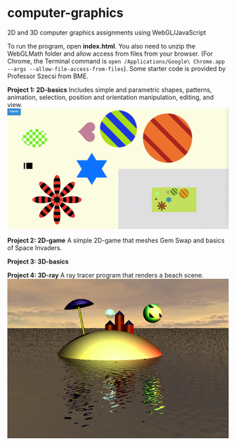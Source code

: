 # computer-graphics
2D and 3D computer graphics assignments using WebGL/JavaScript

To run the program, open **index.html**. You also need to unzip the WebGLMath folder and allow access from files from your browser. (For Chrome, the Terminal command is `open /Applications/Google\ Chrome.app --args --allow-file-access-from-files`). Some starter code is provided by Professor Szecsi from BME.

**Project 1: 2D-basics**
Includes simple and parametric shapes, patterns, animation, selection, position and orientation manipulation, editing, and view.
![Screenshot](BasicObjects.gif)

**Project 2: 2D-game**
A simple 2D-game that meshes Gem Swap and basics of Space Invaders.

**Project 3: 3D-basics**

**Project 4: 3D-ray**
A ray tracer program that renders a beach scene.
![Screenshot](Island.png)
